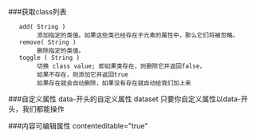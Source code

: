 ###获取class列表

       add( String )
			添加指定的类值。如果这些类已经存在于元素的属性中，那么它们将被忽略。
	   remove( String )
			删除指定的类值。
	   toggle ( String )
			切换 class value; 即如果类存在，则删除它并返回false，
			如果不存在，则添加它并返回true
			如果存在就会自动删除，如果没有存在就自动给我们加上来

###自定义属性
    data-开头的自定义属性
    dataset 只要你自定义属性以data-开头，我们都能操作


###内容可编辑属性
    contenteditable="true"






